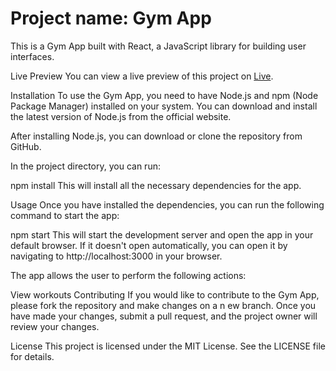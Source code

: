 #  Project name: Gym App
This is a Gym App built with React, a JavaScript library for building user interfaces.

Live Preview
You can view a live preview of this project on [Live](https://gym.bojangolic.com/).

Installation
To use the Gym App, you need to have Node.js and npm (Node Package Manager) installed on your system. 
You can download and install the latest version of Node.js from the official website.

After installing Node.js, you can download or clone the repository from GitHub.

In the project directory, you can run:

npm install
This will install all the necessary dependencies for the app.

Usage
Once you have installed the dependencies, you can run the following command to start the app:

npm start
This will start the development server and open the app in your default browser. If it doesn't 
open automatically, you can open it by navigating to http://localhost:3000 in your browser.

The app allows the user to perform the following actions:

View workouts
Contributing
If you would like to contribute to the Gym App, please fork the repository and make changes on a n
ew branch. Once you have made your changes, submit a pull request, and the project owner will review your changes.

License
This project is licensed under the MIT License. See the LICENSE file for details.

